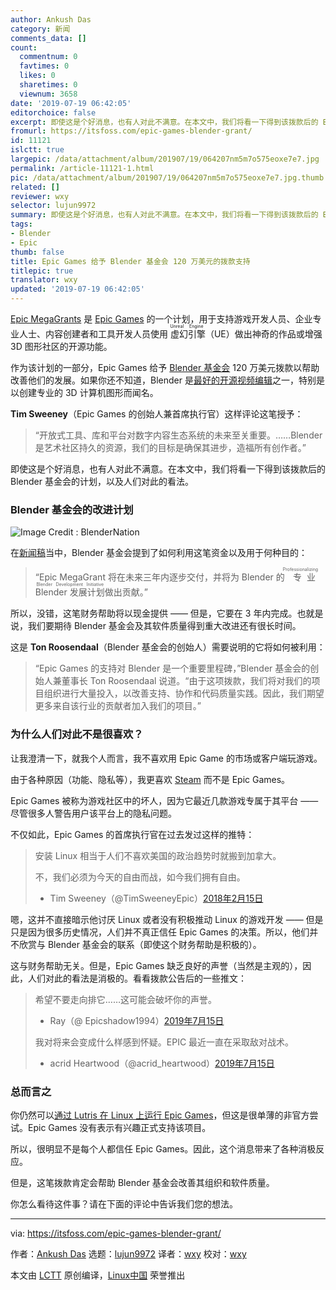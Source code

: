 ```yaml
---
author: Ankush Das
category: 新闻
comments_data: []
count:
  commentnum: 0
  favtimes: 0
  likes: 0
  sharetimes: 0
  viewnum: 3658
date: '2019-07-19 06:42:05'
editorchoice: false
excerpt: 即使这是个好消息，也有人对此不满意。在本文中，我们将看一下得到该拨款后的 Blender 基金会的计划，以及人们对此的看法。
fromurl: https://itsfoss.com/epic-games-blender-grant/
id: 11121
islctt: true
largepic: /data/attachment/album/201907/19/064207nm5m7o575eoxe7e7.jpg
permalink: /article-11121-1.html
pic: /data/attachment/album/201907/19/064207nm5m7o575eoxe7e7.jpg.thumb.jpg
related: []
reviewer: wxy
selector: lujun9972
summary: 即使这是个好消息，也有人对此不满意。在本文中，我们将看一下得到该拨款后的 Blender 基金会的计划，以及人们对此的看法。
tags:
- Blender
- Epic
thumb: false
title: Epic Games 给予 Blender 基金会 120 万美元的拨款支持
titlepic: true
translator: wxy
updated: '2019-07-19 06:42:05'
---
```


[Epic MegaGrants](https://www.unrealengine.com/en-US/megagrants) 是 [Epic Games](https://www.epicgames.com/store/en-US/) 的一个计划，用于支持游戏开发人员、企业专业人士、内容创建者和工具开发人员使用<ruby> 虚幻引擎 <rt>  Unreal Engine </rt></ruby>（UE）做出神奇的作品或增强 3D 图形社区的开源功能。


作为该计划的一部分，Epic Games 给予 [Blender 基金会](https://www.blender.org/) 120 万美元拨款以帮助改善他们的发展。如果你还不知道，Blender 是[最好的开源视频编辑](https://itsfoss.com/open-source-video-editors/)之一，特别是以创建专业的 3D 计算机图形而闻名。


**Tim Sweeney**（Epic Games 的创始人兼首席执行官）这样评论这笔授予：



> 
> “开放式工具、库和平台对数字内容生态系统的未来至关重要。……Blender 是艺术社区持久的资源，我们的目标是确保其进步，造福所有创作者。”
> 
> 
> 


即使这是个好消息，也有人对此不满意。在本文中，我们将看一下得到该拨款后的 Blender 基金会的计划，以及人们对此的看法。


### Blender 基金会的改进计划


![Image Credit : BlenderNation](/data/attachment/album/201907/19/064207nm5m7o575eoxe7e7.jpg)


在[新闻稿](https://www.blender.org/press/epic-games-supports-blender-foundation-with-1-2-million-epic-megagrant/)当中，Blender 基金会提到了如何利用这笔资金以及用于何种目的：



> 
> “Epic MegaGrant 将在未来三年内逐步交付，并将为 Blender 的<ruby> 专业 Blender 发展计划 <rt>  Professionalizing Blender Development Initiative </rt></ruby>做出贡献。”
> 
> 
> 


所以，没错，这笔财务帮助将以现金提供 —— 但是，它要在 3 年内完成。也就是说，我们要期待 Blender 基金会及其软件质量得到重大改进还有很长时间。


这是 **Ton Roosendaal**（Blender 基金会的创始人）需要说明的它将如何被利用：



> 
> “Epic Games 的支持对 Blender 是一个重要里程碑，”Blender 基金会的创始人兼董事长 Ton Roosendaal 说道。“由于这项拨款，我们将对我们的项目组织进行大量投入，以改善支持、协作和代码质量实践。因此，我们期望更多来自该行业的贡献者加入我们的项目。”
> 
> 
> 


### 为什么人们对此不是很喜欢？


让我澄清一下，就我个人而言，我不喜欢用 Epic Game 的市场或客户端玩游戏。


由于各种原因（功能、隐私等），我更喜欢 [Steam](https://itsfoss.com/install-steam-ubuntu-linux/) 而不是 Epic Games。


Epic Games 被称为游戏社区中的坏人，因为它最近几款游戏专属于其平台 —— 尽管很多人警告用户该平台上的隐私问题。


不仅如此，Epic Games 的首席执行官在过去发过这样的推特：



> 
> 安装 Linux 相当于人们不喜欢美国的政治趋势时就搬到加拿大。
> 
> 
> 不，我们必须为今天的自由而战，如今我们拥有自由。
> 
> 
> * Tim Sweeney（@TimSweeneyEpic）[2018年2月15日](https://twitter.com/TimSweeneyEpic/status/964284402741149698?ref_src=twsrc%5Etfw)
> 
> 
> 


嗯，这并不直接暗示他讨厌 Linux 或者没有积极推动 Linux 的游戏开发 —— 但是只是因为很多历史情况，人们并不真正信任 Epic Games 的决策。所以，他们并不欣赏与 Blender 基金会的联系（即使这个财务帮助是积极的）。


这与财务帮助无关。但是，Epic Games 缺乏良好的声誉（当然是主观的），因此，人们对此的看法是消极的。看看拨款公告后的一些推文：



> 
> 希望不要走向排它……这可能会破坏你的声誉。
> 
> 
> * Ray（@ Epicshadow1994）[2019年7月15日](https://twitter.com/Epicshadow1994/status/1150787326626263042?ref_src=twsrc%5Etfw)
> 
> 
> 我对将来会变成什么样感到怀疑。EPIC 最近一直在采取敌对战术。
> 
> 
> * acrid Heartwood（@acrid\_heartwood）[2019年7月15日](https://twitter.com/acrid_heartwood/status/1150789691979030528?ref_src=twsrc%5Etfw)
> 
> 
> 


### 总而言之


你仍然可以[通过 Lutris 在 Linux 上运行 Epic Games](/article-10968-1.html)，但这是很单薄的非官方尝试。Epic Games 没有表示有兴趣正式支持该项目。


所以，很明显不是每个人都信任 Epic Games。因此，这个消息带来了各种消极反应。


但是，这笔拨款肯定会帮助 Blender 基金会改善其组织和软件质量。


你怎么看待这件事？请在下面的评论中告诉我们您的想法。




---


via: <https://itsfoss.com/epic-games-blender-grant/>


作者：[Ankush Das](https://itsfoss.com/author/ankush/) 选题：[lujun9972](https://github.com/lujun9972) 译者：[wxy](https://github.com/wxy) 校对：[wxy](https://github.com/wxy)


本文由 [LCTT](https://github.com/LCTT/TranslateProject) 原创编译，[Linux中国](https://linux.cn/) 荣誉推出